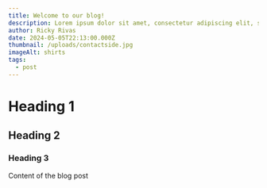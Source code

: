 ```yaml
---
title: Welcome to our blog!
description: Lorem ipsum dolor sit amet, consectetur adipiscing elit, sed do eiusmod tempor incididunt ut labore et dolore magna aliqua. Example of a link Ut enim ad minim veniam, quis nostrud exercitation ullamco laboris nisi ut aliquip ex ea commodo consequat. Duis aute irure dolor in reprehenderit in voluptate velit esse cillum dolore eu fugiat nulla pariatur. Excepteur sint occaecat cupidatat non proident, sunt in culpa qui officia deserunt mollit anim id est laborum.
author: Ricky Rivas
date: 2024-05-05T22:13:00.000Z
thumbnail: /uploads/contactside.jpg
imageAlt: shirts
tags:
  - post
---
```

# Heading 1
## Heading 2
### Heading 3

Content of the blog post
